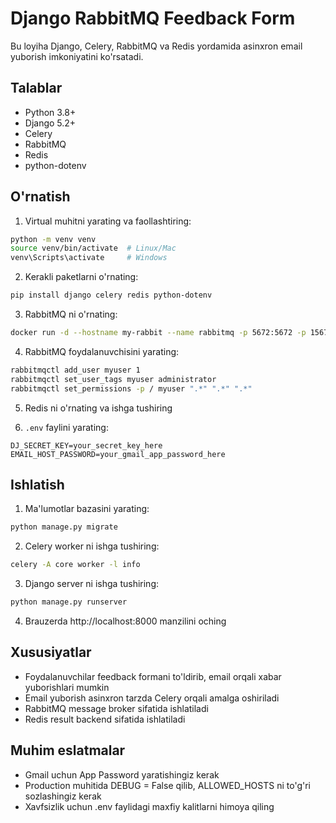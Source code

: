 # Django RabbitMQ Feedback Form

Bu loyiha Django, Celery, RabbitMQ va Redis yordamida asinxron email yuborish imkoniyatini ko'rsatadi.

## Talablar

- Python 3.8+
- Django 5.2+
- Celery
- RabbitMQ
- Redis
- python-dotenv

## O'rnatish

1. Virtual muhitni yarating va faollashtiring:
```bash
python -m venv venv
source venv/bin/activate  # Linux/Mac
venv\Scripts\activate     # Windows
```

2. Kerakli paketlarni o'rnating:
```bash
pip install django celery redis python-dotenv
```

3. RabbitMQ ni o'rnating:
```bash
docker run -d --hostname my-rabbit --name rabbitmq -p 5672:5672 -p 15672:15672 rabbitmq:3-management
```

4. RabbitMQ foydalanuvchisini yarating:
```bash
rabbitmqctl add_user myuser 1
rabbitmqctl set_user_tags myuser administrator
rabbitmqctl set_permissions -p / myuser ".*" ".*" ".*"
```

5. Redis ni o'rnating va ishga tushiring

6. `.env` faylini yarating:
```
DJ_SECRET_KEY=your_secret_key_here
EMAIL_HOST_PASSWORD=your_gmail_app_password_here
```

## Ishlatish

1. Ma'lumotlar bazasini yarating:
```bash
python manage.py migrate
```

2. Celery worker ni ishga tushiring:
```bash
celery -A core worker -l info
```

3. Django server ni ishga tushiring:
```bash
python manage.py runserver
```

4. Brauzerda http://localhost:8000 manzilini oching

## Xususiyatlar

- Foydalanuvchilar feedback formani to'ldirib, email orqali xabar yuborishlari mumkin
- Email yuborish asinxron tarzda Celery orqali amalga oshiriladi
- RabbitMQ message broker sifatida ishlatiladi
- Redis result backend sifatida ishlatiladi

## Muhim eslatmalar

- Gmail uchun App Password yaratishingiz kerak
- Production muhitida DEBUG = False qilib, ALLOWED_HOSTS ni to'g'ri sozlashingiz kerak
- Xavfsizlik uchun .env faylidagi maxfiy kalitlarni himoya qiling